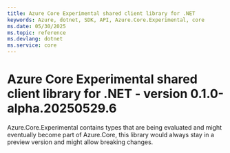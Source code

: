 ```yaml
---
title: Azure Core Experimental shared client library for .NET
keywords: Azure, dotnet, SDK, API, Azure.Core.Experimental, core
ms.date: 05/30/2025
ms.topic: reference
ms.devlang: dotnet
ms.service: core
---
```

# Azure Core Experimental shared client library for .NET - version 0.1.0-alpha.20250529.6 


Azure.Core.Experimental contains types that are being evaluated and might eventually become part of Azure.Core, this library would always stay in a preview version and might allow breaking changes.


